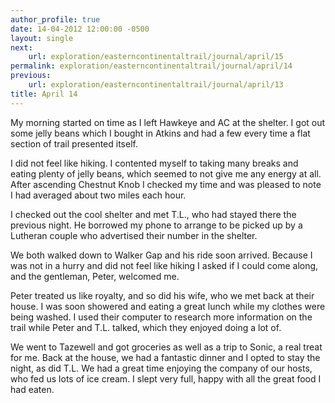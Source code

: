 ```yaml
---
author_profile: true
date: 14-04-2012 12:00:00 -0500
layout: single
next:
    url: exploration/easterncontinentaltrail/journal/april/15
permalink: exploration/easterncontinentaltrail/journal/april/14
previous:
    url: exploration/easterncontinentaltrail/journal/april/13
title: April 14
---
```

My morning started on time as I left Hawkeye and AC at the shelter. I got out some jelly beans which I bought in Atkins and had a few every time a flat section of trail presented itself.

I did not feel like hiking. I contented myself to taking many breaks and eating plenty of jelly beans, which seemed to not give me any energy at all. After ascending Chestnut Knob I checked my time and was pleased to note I had averaged about two miles each hour.

I checked out the cool shelter and met T.L., who had stayed there the previous night. He borrowed my phone to arrange to be picked up by a Lutheran couple who advertised their number in the shelter.

We both walked down to Walker Gap and his ride soon arrived. Because I was not in a hurry and did not feel like hiking I asked if I could come along, and the gentleman, Peter, welcomed me.

Peter treated us like royalty, and so did his wife, who we met back at their house. I was soon showered and eating a great lunch while my clothes were being washed. I used their computer to research more information on the trail while Peter and T.L. talked, which they enjoyed doing a lot of.

We went to Tazewell and got groceries as well as a trip to Sonic, a real treat for me. Back at the house, we had a fantastic dinner and I opted to stay the night, as did T.L. We had a great time enjoying the company of our hosts, who fed us lots of ice cream. I slept very full, happy with all the great food I had eaten.